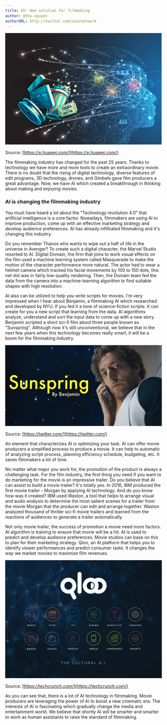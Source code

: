 ```yaml
---
title: AI: New solution for filmmaking
author: @thu.nguyen
authorURL: http://twitter.com/aioznetwork
---
```


![assets/2021-07-23-filmmaking/Features-4.jpeg](assets/2021-07-23-filmmaking/Features-4.jpeg)
<!--truncate-->

Source: [https://e.huawei.com/](https://e.huawei.com/)

The filmmaking industry has changed for the past 25 years. Thanks to technology we have more and more tools to create an extraordinary movie. There is no doubt that the rising of digital technology, diverse features of edit programs, 3D technology, drones, and Gimbels gave film producers a great advantage. Now, we have AI which created a breakthrough in thinking about making and enjoying movies.

### AI is changing the filmmaking industry

You must have heard a lot about the "Technology revolution 4.0" that artificial intelligence is a core factor. Nowadays, filmmakers are using AI to improve production, come up with an effective marketing strategy and develop audience preferences. AI has already infiltrated filmmaking and it's changing this industry.

Do you remember Thanos who wants to wipe out a haft of life in the universe in Avenger? To create such a digital character, the Marvel Studio resorted to AI. Digital Domain, the firm that joins to work visual effects on the film used a machine learning system called Masquerade to make the motion of the character performance more natural. The actor had to wear a helmet camera which tracked his facial movements by 100 to 150 dots, this net dot was in fairly low-quality rendering. Then, the Domain team fed the data from the camera into a machine-learning algorithm to find suitable shapes with high resolution.

AI also can be utilized to help you write scripts for movies. I'm very impressed when I hear about Benjamin, a filmmaking AI which researched and developed by NYU. If you fed it a tone of science-fiction scripts. It can create for you a new script that learning from the data. AI algorithms analyze, understand and sort the input data to come up with a new story. Benjamin scripted a short sci-fi film about three people known as "Sunspring". Although now it's still unconventional, we believe that in the next few years when this technology becomes really smart, it will be a boom for the filmmaking industry. 

![assets/2021-07-23-filmmaking/ClFR7HYWMAE8mKv.jpeg](assets/2021-07-23-filmmaking/ClFR7HYWMAE8mKv.jpeg)

Source: [https://twitter.com/](https://twitter.com/) 

An element that characterizes AI is optimizing your task. AI can offer movie producers a simplified process to produce a movie. It can help to automatic of analyzing script process, planning efficiency schedule, budgeting, etc. It saves filmmakers a lot of time. 

No matter what major you work for, the promotion of the product is always a challenging task. For the film industry, the first thing you need if you want to do marketing for the movie is an impressive trailer. Do you believe that AI can assist to build a movie trailer? It's totally yes. In 2016, IBM produced the first movie trailer - Morgan by applying AI technology. And do you know how was it created? IBM used Waston, a tool that helps to arrange visual and audio analysis to determine the most salient scenes for a trailer from the movie Morgan that the producer can edit and arrange together. Waston analyzed thousand of thriller sci-fi movie trailers and learned from the reactions of audiences to generate a trailer automatically. 

Not only movie trailer, the success of promotion a movie need more factors. AI algorithm is training to ensure that movie will be a hit. AI is used to predict and develop audience preferences. Movie studios can base on this to plan for their marketing strategy. Qloo, an AI platform that helps you to identify viewer performances and predict consumer taste. It changes the way we market movies to maximize film revenues. 

![assets/2021-07-23-filmmaking/qloo-press-image.jpeg](assets/2021-07-23-filmmaking/qloo-press-image.jpeg)

Source: [https://techcrunch.com/](https://techcrunch.com/)

As you can see that, there is a lot of AI technology in filmmaking. Movie producers are leveraging the power of AI to boost a new cinematic era. The interests of AI is fascinating which gradually change the media and entertainment world. We believe that shortly AI will be smarter and smarter to work as human assistants to raise the standard of filmmaking.
